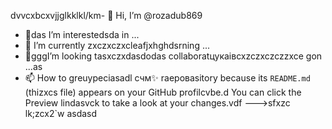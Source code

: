 dvvcxbcxvjjglkklkl/km- 👋 Hi, I’m @rozadub869
- 👀das I’m interestedsda in ...
- 🌱 I’m currently zxczxczxcleafjxhghdsrning ...
- 💞️gggI’m looking tasxczxdasdodas collaboratцукаівcxzczxczczzxce gon ...as
- 📫 How to greuypeciasadl счм✨ raepoваsitory because its `README.md` (thizxcs file) appears on your GitHub profilcvbe.d
You can click the Preview lindasvck to take a look at your changes.vdf
--->sfxzc
lk;zcx2`w
asdasd
